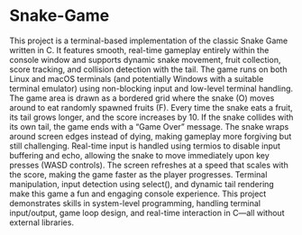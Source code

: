 # Snake-Game

This project is a terminal-based implementation of the classic Snake Game written in C. 
It features smooth, real-time gameplay entirely within the console window and supports dynamic snake movement, fruit collection, score tracking, and collision detection with the tail. 
The game runs on both Linux and macOS terminals (and potentially Windows with a suitable terminal emulator) using non-blocking input and low-level terminal handling.
The game area is drawn as a bordered grid where the snake (O) moves around to eat randomly spawned fruits (F). 
Every time the snake eats a fruit, its tail grows longer, and the score increases by 10. 
If the snake collides with its own tail, the game ends with a “Game Over” message. 
The snake wraps around screen edges instead of dying, making gameplay more forgiving but still challenging.
Real-time input is handled using termios to disable input buffering and echo, allowing the snake to move immediately upon key presses (WASD controls). 
The screen refreshes at a speed that scales with the score, making the game faster as the player progresses. 
Terminal manipulation, input detection using select(), and dynamic tail rendering make this game a fun and engaging console experience.
This project demonstrates skills in system-level programming, handling terminal input/output, game loop design, and real-time interaction in C—all without external libraries.
